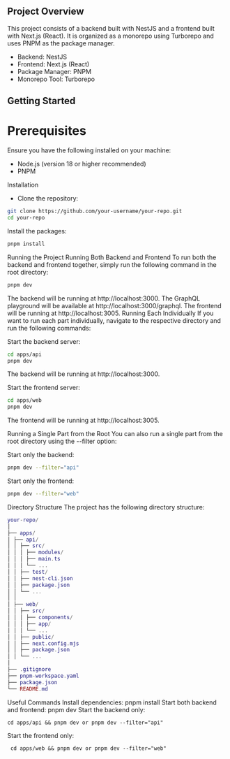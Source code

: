 ## Project Overview

This project consists of a backend built with NestJS and a frontend built with Next.js (React). It is organized as a monorepo using Turborepo and uses PNPM as the package manager.

- Backend: NestJS
- Frontend: Next.js (React)
- Package Manager: PNPM
- Monorepo Tool: Turborepo

## Getting Started

# Prerequisites

Ensure you have the following installed on your machine:

- Node.js (version 18 or higher recommended)
- PNPM

Installation

- Clone the repository:

```bash
git clone https://github.com/your-username/your-repo.git
cd your-repo
```

Install the packages:

```bash
pnpm install
```

Running the Project
Running Both Backend and Frontend
To run both the backend and frontend together, simply run the following command in the root directory:

```bash
pnpm dev
```

The backend will be running at http://localhost:3000.
The GraphQL playground will be available at http://localhost:3000/graphql.
The frontend will be running at http://localhost:3005.
Running Each Individually
If you want to run each part individually, navigate to the respective directory and run the following commands:

Start the backend server:

```bash
cd apps/api
pnpm dev
```

The backend will be running at http://localhost:3000.

Start the frontend server:

```bash
cd apps/web
pnpm dev
```

The frontend will be running at http://localhost:3005.

Running a Single Part from the Root
You can also run a single part from the root directory using the --filter option:

Start only the backend:

```bash
pnpm dev --filter="api"
```

Start only the frontend:

```bash
pnpm dev --filter="web"
```

Directory Structure
The project has the following directory structure:

```lua
your-repo/
│
├── apps/
│ ├── api/
│ │ ├── src/
│ │ │ ├── modules/
│ │ │ ├── main.ts
│ │ │ └── ...
│ │ ├── test/
│ │ ├── nest-cli.json
│ │ ├── package.json
│ │ └── ...
│ │
│ ├── web/
│ │ ├── src/
│ │ │ ├── components/
│ │ │ ├── app/
│ │ │ └── ...
│ │ ├── public/
│ │ ├── next.config.mjs
│ │ ├── package.json
│ │ └── ...
│
├── .gitignore
├── pnpm-workspace.yaml
├── package.json
└── README.md
```

Useful Commands
Install dependencies: pnpm install
Start both backend and frontend: pnpm dev
Start the backend only:

```
cd apps/api && pnpm dev or pnpm dev --filter="api"
```

Start the frontend only:

```
 cd apps/web && pnpm dev or pnpm dev --filter="web"
```

